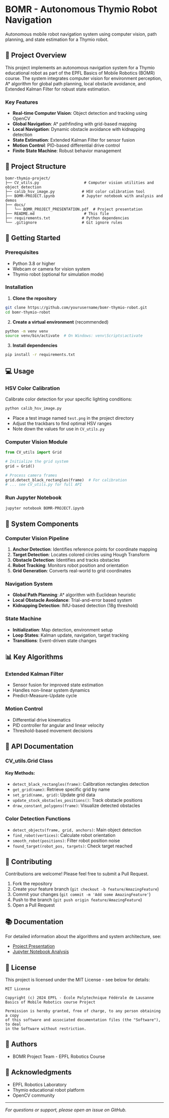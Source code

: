 # BOMR - Autonomous Thymio Robot Navigation

Autonomous mobile robot navigation system using computer vision, path planning, and state estimation for a Thymio robot.

## 🎯 Project Overview

This project implements an autonomous navigation system for a Thymio educational robot as part of the EPFL Basics of Mobile Robotics (BOMR) course. The system integrates computer vision for environment perception, A* algorithm for global path planning, local obstacle avoidance, and Extended Kalman Filter for robust state estimation.

### Key Features
- **Real-time Computer Vision**: Object detection and tracking using OpenCV
- **Global Navigation**: A* pathfinding with grid-based mapping
- **Local Navigation**: Dynamic obstacle avoidance with kidnapping detection
- **State Estimation**: Extended Kalman Filter for sensor fusion
- **Motion Control**: PID-based differential drive control
- **Finite State Machine**: Robust behavior management

## 📁 Project Structure

```
bomr-thymio-project/
├── CV_utils.py                    # Computer vision utilities and object detection
├── calib_hsv_image.py            # HSV color calibration tool
├── BOMR-PROJECT.ipynb            # Jupyter notebook with analysis and demos
├── docs/
│   └── BOMR_PROJECT_PRESENTATION.pdf  # Project presentation
├── README.md                      # This file
├── requirements.txt              # Python dependencies
└── .gitignore                    # Git ignore rules
```

## 🚀 Getting Started

### Prerequisites
- Python 3.8 or higher
- Webcam or camera for vision system
- Thymio robot (optional for simulation mode)

### Installation

1. **Clone the repository**
```bash
git clone https://github.com/yourusername/bomr-thymio-robot.git
cd bomr-thymio-robot
```

2. **Create a virtual environment** (recommended)
```bash
python -m venv venv
source venv/bin/activate  # On Windows: venv\Scripts\activate
```

3. **Install dependencies**
```bash
pip install -r requirements.txt
```

## 💻 Usage

### HSV Color Calibration
Calibrate color detection for your specific lighting conditions:

```bash
python calib_hsv_image.py
```
- Place a test image named `test.png` in the project directory
- Adjust the trackbars to find optimal HSV ranges
- Note down the values for use in `CV_utils.py`

### Computer Vision Module
```python
from CV_utils import Grid

# Initialize the grid system
grid = Grid()

# Process camera frames
grid.detect_black_rectangles(frame)  # For calibration
# ... see CV_utils.py for full API
```

### Run Jupyter Notebook
```bash
jupyter notebook BOMR-PROJECT.ipynb
```

## 🔧 System Components

### Computer Vision Pipeline
1. **Anchor Detection**: Identifies reference points for coordinate mapping
2. **Target Detection**: Locates colored circles using Hough Transform
3. **Obstacle Detection**: Identifies and tracks obstacles
4. **Robot Tracking**: Monitors robot position and orientation
5. **Grid Generation**: Converts real-world to grid coordinates

### Navigation System
- **Global Path Planning**: A* algorithm with Euclidean heuristic
- **Local Obstacle Avoidance**: Trial-and-error based system
- **Kidnapping Detection**: IMU-based detection (18g threshold)

### State Machine
- **Initialization**: Map detection, environment setup
- **Loop States**: Kalman update, navigation, target tracking
- **Transitions**: Event-driven state changes

## 📊 Key Algorithms

### Extended Kalman Filter
- Sensor fusion for improved state estimation
- Handles non-linear system dynamics
- Predict-Measure-Update cycle

### Motion Control
- Differential drive kinematics
- PID controller for angular and linear velocity
- Threshold-based movement decisions

## 📝 API Documentation

### CV_utils.Grid Class

#### Key Methods:
- `detect_black_rectangles(frame)`: Calibration rectangles detection
- `get_grid(name)`: Retrieve specific grid by name
- `set_grid(name, grid)`: Update grid data
- `update_stock_obstacles_positions()`: Track obstacle positions
- `draw_constant_polygons(frame)`: Visualize detected obstacles

### Color Detection Functions
- `detect_objects(frame, grid, anchors)`: Main object detection
- `find_robot(vertices)`: Calculate robot orientation
- `smooth_robot(positions)`: Filter robot position noise
- `found_target(robot_pos, targets)`: Check target reached

## 🤝 Contributing

Contributions are welcome! Please feel free to submit a Pull Request.

1. Fork the repository
2. Create your feature branch (`git checkout -b feature/AmazingFeature`)
3. Commit your changes (`git commit -m 'Add some AmazingFeature'`)
4. Push to the branch (`git push origin feature/AmazingFeature`)
5. Open a Pull Request

## 📚 Documentation

For detailed information about the algorithms and system architecture, see:
- [Project Presentation](docs/BOMR_PROJECT_PRESENTATION.pdf)
- [Jupyter Notebook Analysis](BOMR-PROJECT.ipynb)

## 📄 License

This project is licensed under the MIT License - see below for details:

```
MIT License

Copyright (c) 2024 EPFL - École Polytechnique Fédérale de Lausanne
Basics of Mobile Robotics course Project

Permission is hereby granted, free of charge, to any person obtaining a copy
of this software and associated documentation files (the "Software"), to deal
in the Software without restriction.
```

## 👥 Authors

- BOMR Project Team - EPFL Robotics Course

## 🙏 Acknowledgments

- EPFL Robotics Laboratory
- Thymio educational robot platform
- OpenCV community

---

*For questions or support, please open an issue on GitHub.*
